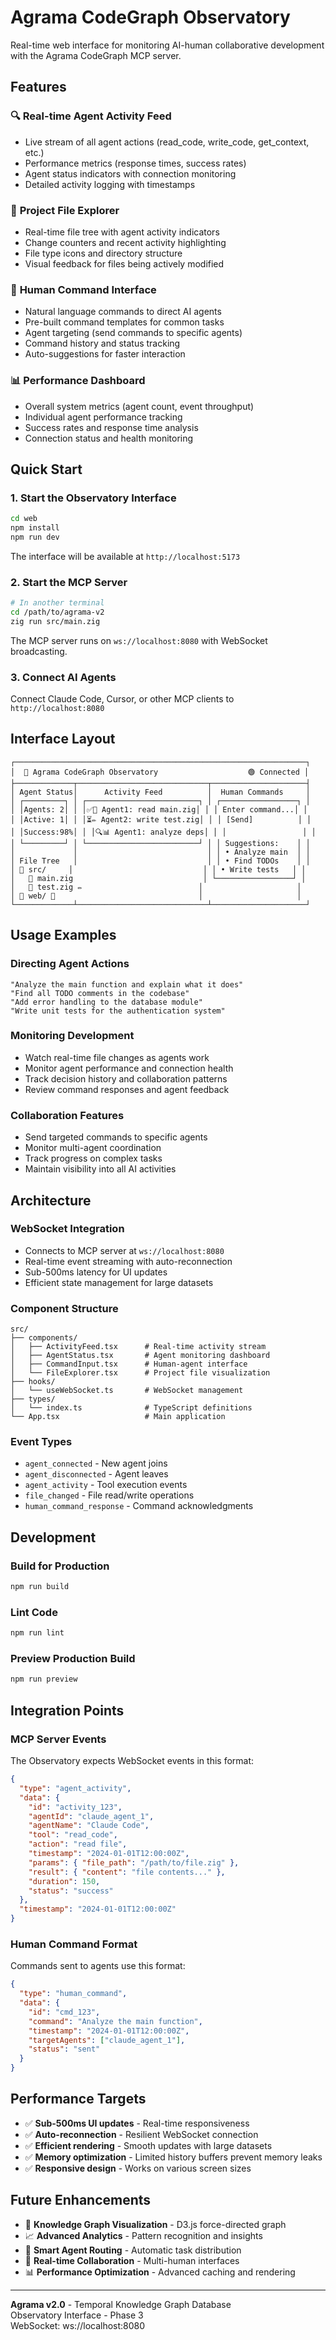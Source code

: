 # Agrama CodeGraph Observatory

Real-time web interface for monitoring AI-human collaborative development with the Agrama CodeGraph MCP server.

## Features

### 🔍 **Real-time Agent Activity Feed**
- Live stream of all agent actions (read_code, write_code, get_context, etc.)
- Performance metrics (response times, success rates)
- Agent status indicators with connection monitoring
- Detailed activity logging with timestamps

### 📁 **Project File Explorer**
- Real-time file tree with agent activity indicators
- Change counters and recent activity highlighting
- File type icons and directory structure
- Visual feedback for files being actively modified

### 💬 **Human Command Interface**
- Natural language commands to direct AI agents
- Pre-built command templates for common tasks
- Agent targeting (send commands to specific agents)
- Command history and status tracking
- Auto-suggestions for faster interaction

### 📊 **Performance Dashboard**
- Overall system metrics (agent count, event throughput)
- Individual agent performance tracking
- Success rates and response time analysis
- Connection status and health monitoring

## Quick Start

### 1. Start the Observatory Interface
```bash
cd web
npm install
npm run dev
```

The interface will be available at `http://localhost:5173`

### 2. Start the MCP Server
```bash
# In another terminal
cd /path/to/agrama-v2
zig run src/main.zig
```

The MCP server runs on `ws://localhost:8080` with WebSocket broadcasting.

### 3. Connect AI Agents
Connect Claude Code, Cursor, or other MCP clients to `http://localhost:8080`

## Interface Layout

```
┌─────────────────────────────────────────────────────────────────┐
│  🔬 Agrama CodeGraph Observatory                    🟢 Connected │
├─────────────┬─────────────────────────────┬─────────────────────┤
│ Agent Status│      Activity Feed          │  Human Commands     │
│ ┌─────────┐ │ ┌─────────────────────────┐ │ ┌─────────────────┐ │
│ │Agents: 2│ │ │✅📖 Agent1: read main.zig│ │ │ Enter command...│ │
│ │Active: 1│ │ │⏳✏️ Agent2: write test.zig│ │ │ [Send]          │ │
│ │Success:98%│ │ │🔍📊 Agent1: analyze deps│ │ │                 │ │
│ └─────────┘ │ └─────────────────────────┘ │ │ Suggestions:    │ │
│             │                             │ │ • Analyze main  │ │
│ File Tree   │                             │ │ • Find TODOs    │ │
│ 📁 src/     │                             │ │ • Write tests   │ │
│   📘 main.zig                             │ └─────────────────┘ │
│   📙 test.zig ✏️                          │                     │
│ 📁 web/ 🔄                                │                     │
└─────────────┴─────────────────────────────┴─────────────────────┘
```

## Usage Examples

### Directing Agent Actions
```
"Analyze the main function and explain what it does"
"Find all TODO comments in the codebase"
"Add error handling to the database module"
"Write unit tests for the authentication system"
```

### Monitoring Development
- Watch real-time file changes as agents work
- Monitor agent performance and connection health
- Track decision history and collaboration patterns
- Review command responses and agent feedback

### Collaboration Features
- Send targeted commands to specific agents
- Monitor multi-agent coordination
- Track progress on complex tasks
- Maintain visibility into all AI activities

## Architecture

### WebSocket Integration
- Connects to MCP server at `ws://localhost:8080`
- Real-time event streaming with auto-reconnection
- Sub-500ms latency for UI updates
- Efficient state management for large datasets

### Component Structure
```
src/
├── components/
│   ├── ActivityFeed.tsx      # Real-time activity stream
│   ├── AgentStatus.tsx       # Agent monitoring dashboard
│   ├── CommandInput.tsx      # Human-agent interface
│   └── FileExplorer.tsx      # Project file visualization
├── hooks/
│   └── useWebSocket.ts       # WebSocket management
├── types/
│   └── index.ts              # TypeScript definitions
└── App.tsx                   # Main application
```

### Event Types
- `agent_connected` - New agent joins
- `agent_disconnected` - Agent leaves
- `agent_activity` - Tool execution events
- `file_changed` - File read/write operations
- `human_command_response` - Command acknowledgments

## Development

### Build for Production
```bash
npm run build
```

### Lint Code
```bash
npm run lint
```

### Preview Production Build
```bash
npm run preview
```

## Integration Points

### MCP Server Events
The Observatory expects WebSocket events in this format:
```json
{
  "type": "agent_activity",
  "data": {
    "id": "activity_123",
    "agentId": "claude_agent_1",
    "agentName": "Claude Code",
    "tool": "read_code",
    "action": "read file",
    "timestamp": "2024-01-01T12:00:00Z",
    "params": { "file_path": "/path/to/file.zig" },
    "result": { "content": "file contents..." },
    "duration": 150,
    "status": "success"
  },
  "timestamp": "2024-01-01T12:00:00Z"
}
```

### Human Command Format
Commands sent to agents use this format:
```json
{
  "type": "human_command",
  "data": {
    "id": "cmd_123",
    "command": "Analyze the main function",
    "timestamp": "2024-01-01T12:00:00Z",
    "targetAgents": ["claude_agent_1"],
    "status": "sent"
  }
}
```

## Performance Targets

- ✅ **Sub-500ms UI updates** - Real-time responsiveness
- ✅ **Auto-reconnection** - Resilient WebSocket connection
- ✅ **Efficient rendering** - Smooth updates with large datasets
- ✅ **Memory optimization** - Limited history buffers prevent memory leaks
- ✅ **Responsive design** - Works on various screen sizes

## Future Enhancements

- 🔄 **Knowledge Graph Visualization** - D3.js force-directed graph
- 📈 **Advanced Analytics** - Pattern recognition and insights
- 🎯 **Smart Agent Routing** - Automatic task distribution
- 🔄 **Real-time Collaboration** - Multi-human interfaces
- 📊 **Performance Optimization** - Advanced caching and rendering

---

**Agrama v2.0** - Temporal Knowledge Graph Database  
Observatory Interface - Phase 3  
WebSocket: ws://localhost:8080
